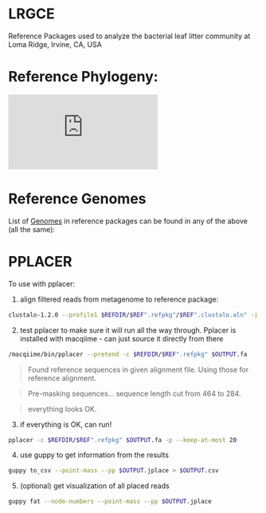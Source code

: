 # LRGCE

Reference Packages used to analyze the bacterial leaf litter community at Loma Ridge, Irvine, CA, USA

# Reference Phylogeny:
![Tree](https://github.com/alex-b-chase/LRGCE/blob/master/chase_suppfigure1.pdf)

# Reference Genomes
List of [Genomes](https://github.com/alex-b-chase/LRGCE/blob/master/protein_S3p.refpkg/seqs_sub.fix.csv) in reference packages can be found in any of the above (all the same):


# PPLACER
To use with pplacer:

1. align filtered reads from metagenome to reference package:

```bash
clustalo-1.2.0 --profile1 $REFDIR/$REF".refpkg"/$REF".clustalo.aln" -i $protein -o $OUTPUT.fa
```

2. test pplacer to make sure it will run all the way through. Pplacer is installed with macqiime - can just source it directly from there

```bash
/macqiime/bin/pplacer --pretend -c $REFDIR/$REF".refpkg" $OUTPUT.fa
```

>Found reference sequences in given alignment file. Using those for reference alignment.

>Pre-masking sequences... sequence length cut from 464 to 284.

>everything looks OK.


3. if everything is OK, can run!

```bash
pplacer -c $REFDIR/$REF".refpkg" $OUTPUT.fa -p --keep-at-most 20
```

4. use guppy to get information from the results

```bash
guppy to_csv --point-mass --pp $OUTPUT.jplace > $OUTPUT.csv
```

5. (optional) get visualization of all placed reads

```bash
guppy fat --node-numbers --point-mass --pp $OUTPUT.jplace
```
